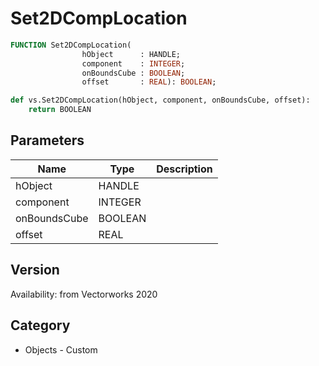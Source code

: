 # Set2DCompLocation

```pascal
FUNCTION Set2DCompLocation(
				hObject      : HANDLE;
				component    : INTEGER;
				onBoundsCube : BOOLEAN;
				offset       : REAL): BOOLEAN;
```

```python
def vs.Set2DCompLocation(hObject, component, onBoundsCube, offset):
    return BOOLEAN
```

## Parameters
|Name|Type|Description|
|---|---|---|
|hObject|HANDLE|   |
|component|INTEGER|   |
|onBoundsCube|BOOLEAN|   |
|offset|REAL|   |

## Version
Availability: from Vectorworks 2020

## Category
* Objects - Custom

